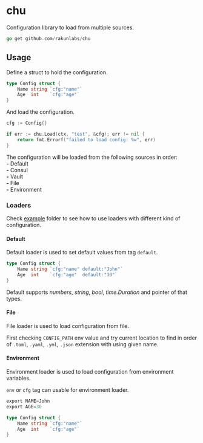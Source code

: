# chu

Configuration library to load from multiple sources.

```go
go get github.com/rakunlabs/chu
```

## Usage

Define a struct to hold the configuration.

```go
type Config struct {
    Name string `cfg:"name"`
    Age  int    `cfg:"age"`
}
```

And load the configuration.

```go
cfg := Config{}

if err := chu.Load(ctx, "test", &cfg); err != nil {
    return fmt.Errorf("failed to load config: %w", err)
}
```

The configuration will be loaded from the following sources in order:  
__-__ Default  
__-__ Consul  
__-__ Vault  
__-__ File  
__-__ Environment

### Loaders

Check [example](./example/) folder to see how to use loaders with different kind of configuration.

#### Default

Default loader is used to set default values from tag `default`.

```go
type Config struct {
    Name string `cfg:"name" default:"John"`
    Age  int    `cfg:"age"  default:"30"`
}
```

Default supports _numbers_, _string_, _bool_, _time.Duration_ and pointer of that types.

#### File

File loader is used to load configuration from file.

First checking `CONFIG_PATH` env value and try current location to find in order of `.toml`, `.yaml`, `.yml`, `.json` extension with using given name.

#### Environment

Environment loader is used to load configuration from environment variables.

`env` or `cfg` tag can usable for environment loader.

```go
export NAME=John
export AGE=30
```

```go
type Config struct {
    Name string `cfg:"name"`
    Age  int    `cfg:"age"`
}
```
